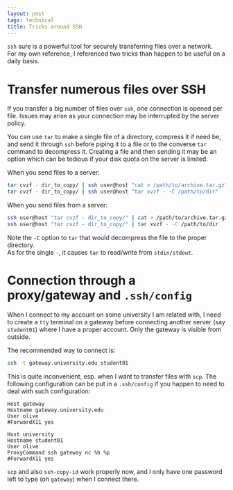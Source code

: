 ```yaml
---
layout: post
tags: technical
title: Tricks around SSH
---
```


`ssh` sure is a powerful tool for securely transferring files over a network.  
For my own reference, I referenced two tricks than happen to be useful on a daily basis.

# Transfer numerous files over SSH

If you transfer a big number of files over `ssh`, one connection is opened per file. Issues may arise as your connection may be interrupted by the server policy.

You can use `tar` to make a single file of a directory, compress it if need be, and send it through `ssh` before piping it to a file or to the converse `tar` command to decompress it. Creating a file and then sending it may be an option which can be tedious if your disk quota on the server is limited.

When you send files to a server:

~~~sh
tar cvzf - dir_to_copy/ | ssh user@host "cat > /path/to/archive.tar.gz"
tar cvzf - dir_to_copy/ | ssh user@host "tar xvzf - -C /path/to/dir"
~~~

When you send files from a server:

~~~sh
ssh user@host "tar cvzf - dir_to_copy/" | cat > /path/to/archive.tar.gz
ssh user@host "tar cvzf - dir_to_copy/" | tar xvzf - -C /path/to/dir
~~~

Note the `-C` option to `tar` that would decompress the file to the proper directory.  
As for the single `-`, it causes `tar` to read/write from `stdin/stdout`.

# Connection through a proxy/gateway and `.ssh/config`

When I connect to my account on some university I am related with, I need to create a `tty` terminal on a gateway before connecting another server (say `student01`) where I have a proper account. Only the gateway is visible from outside.

The recommended way to connect is:

~~~sh
ssh -t gateway.university.edu student01
~~~

This is quite inconvenient, esp. when I want to transfer files with `scp`. The following configuration can be put in a `.ssh/config` if you happen to need to deal with such configuration:

~~~
Host gateway
Hostname gateway.university.edu
User olive
#ForwardX11 yes

Host university
Hostname student01
User olive
ProxyCommand ssh gateway nc %h %p
#ForwardX11 yes
~~~

`scp` and also `ssh-copy-id` work properly now, and I only have one password left to type (on `gateway`) when I connect there.
